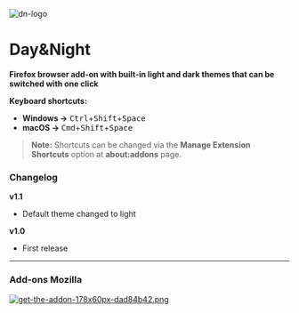 ![dn-logo](https://i.postimg.cc/bvCGxcb0/dn-logo.png)

# Day&Night

**Firefox browser add-on with built-in light and dark themes that can be switched with one click**

**Keyboard shortcuts:**

- **Windows →** <kbd>Ctrl</kbd>+<kbd>Shift</kbd>+<kbd>Space</kbd>
- **macOS →** <kbd>Cmd</kbd>+<kbd>Shift</kbd>+<kbd>Space</kbd>

> **Note:** Shortcuts can be changed via the **Manage Extension Shortcuts** option at **about:addons** page.

### Changelog

**v1.1**

  - Default theme changed to light

**v1.0**

  - First release

---

### Add-ons Mozilla

[![get-the-addon-178x60px-dad84b42.png](https://i.postimg.cc/Y0RF4GpR/get-the-addon-178x60px-dad84b42.png)](https://addons.mozilla.org/en-US/firefox/addon/dayandnight/)
